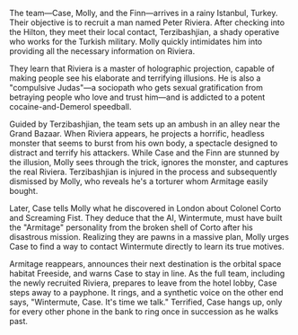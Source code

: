 The team—Case, Molly, and the Finn—arrives in a rainy Istanbul, Turkey. Their objective is to recruit a man named Peter Riviera. After checking into the Hilton, they meet their local contact, Terzibashjian, a shady operative who works for the Turkish military. Molly quickly intimidates him into providing all the necessary information on Riviera.

They learn that Riviera is a master of holographic projection, capable of making people see his elaborate and terrifying illusions. He is also a "compulsive Judas"—a sociopath who gets sexual gratification from betraying people who love and trust him—and is addicted to a potent cocaine-and-Demerol speedball.

Guided by Terzibashjian, the team sets up an ambush in an alley near the Grand Bazaar. When Riviera appears, he projects a horrific, headless monster that seems to burst from his own body, a spectacle designed to distract and terrify his attackers. While Case and the Finn are stunned by the illusion, Molly sees through the trick, ignores the monster, and captures the real Riviera. Terzibashjian is injured in the process and subsequently dismissed by Molly, who reveals he's a torturer whom Armitage easily bought.

Later, Case tells Molly what he discovered in London about Colonel Corto and Screaming Fist. They deduce that the AI, Wintermute, must have built the "Armitage" personality from the broken shell of Corto after his disastrous mission. Realizing they are pawns in a massive plan, Molly urges Case to find a way to contact Wintermute directly to learn its true motives.

Armitage reappears, announces their next destination is the orbital space habitat Freeside, and warns Case to stay in line. As the full team, including the newly recruited Riviera, prepares to leave from the hotel lobby, Case steps away to a payphone. It rings, and a synthetic voice on the other end says, "Wintermute, Case. It's time we talk." Terrified, Case hangs up, only for every other phone in the bank to ring once in succession as he walks past.